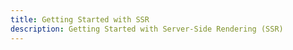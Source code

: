 ```yaml
---
title: Getting Started with SSR
description: Getting Started with Server-Side Rendering (SSR)
---
```


<inline-fragment platform="js" src="~/lib/ssr/fragments/js/getting-started.md"></inline-fragment>